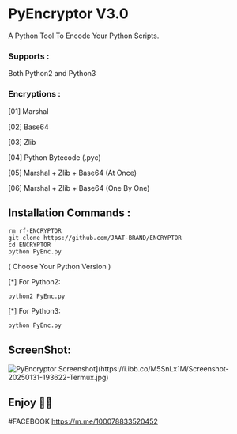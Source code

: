 # PyEncryptor V3.0
A Python Tool To Encode Your Python Scripts.

### Supports :
Both Python2 and Python3

### Encryptions :
[01] Marshal

[02] Base64

[03] Zlib

[04] Python Bytecode (.pyc)

[05] Marshal + Zlib + Base64 (At Once)

[06] Marshal + Zlib + Base64 (One By One)

## Installation Commands :
``` shell script
rm rf-ENCRYPTOR
git clone https://github.com/JAAT-BRAND/ENCRYPTOR
cd ENCRYPTOR
python PyEnc.py
```
( Choose Your Python Version )

[*] For Python2:
``` shell script
python2 PyEnc.py
```
[*] For Python3:
``` shell script
python PyEnc.py
```
## ScreenShot:
<img src="[https://h.top4top.io/p_2557dnwon0.jpg" alt="PyEncryptor Screenshot](https://i.ibb.co/M5SnLx1M/Screenshot-20250131-193622-Termux.jpg)">

## Enjoy 💞💞

#FACEBOOK https://m.me/100078833520452
